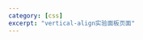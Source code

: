 ```yaml
---
category: [css]
excerpt: "vertical-align实验面板页面"
---
```


<!Doctype html>
<html>

<head>
    <title>Verticle align demo</title>
    <meta charset="utf-8" />
    <style type="text/css">
        .wrap {
            width: 1000px;
            margin: 80px auto;
            position: relative;
            zoom: 1;
        }

        .operate-box {
            position: absolute;
            width: 25%;
            left: 0;
            border-right: 1px dashed #a0b3d6;
        }

        .show-box {
            background-color: pink;
            width: 70%;
            margin-left: calc(25% + 10px);
            line-height: 200px;
            padding: 20px;
        }

        .text-dot {
            width: 4px;
            height: 4px;
            display: inline-block;
            background: red;
        }
    </style>
</head>

<body>
    <div class="wrap">
        <div class="operate-box">
            <p><strong>修改默认参数：</strong></p>
            <p>最外框背景色：<select id="outBoxColor">
                    <option value="blue">蓝色&nbsp;</option>
                    <option value="red">红色</option>
                    <option value="gray">灰色</option>
                    <option value="green">绿色</option>
                    <option value="yellow">黄色</option>
                    <option value="orange">橙色</option>
                    <option value="pink" selected="selected">粉色</option>
                </select>
            </p>
            <p>内容的行高为：<input id="lineHeight" type="text" value="200" size="4"> px</p>
            <p>图片垂直对齐：<select id="imgVerAlign">
                    <option value="middle" selected="selected">middle</option>
                    <option value="bottom">bottom</option>
                    <option value="text-bottom">text-bottom</option>
                    <option value="top">top</option>
                    <option value="text-top">text-top</option>
                    <option value="baseline">baseline</option>
                </select></p>
            <p>小方点背景色：<select id="dotBgColor">
                    <option value="black">黑色&nbsp;</option>
                    <option value="red" selected="selected">红色</option>
                    <option value="gray">灰色</option>
                    <option value="green">绿色</option>
                    <option value="yellow">黄色</option>
                    <option value="orange">橙色</option>
                    <option value="pink">粉色</option>
                </select>
            </p>
            <p>方点垂直对齐：<select id="dotVerAlign">
                    <option value="middle">middle</option>
                    <option value="bottom" selected="selected">bottom</option>
                    <option value="text-bottom">text-bottom</option>
                    <option value="top">top</option>
                    <option value="text-top">text-top</option>
                    <option value="baseline">baseline</option>
                </select></p>
                <p>文字垂直对齐：<select id="textVerAlign">
                        <option value="middle">middle</option>
                        <option value="bottom" selected="selected">bottom</option>
                        <option value="text-bottom">text-bottom</option>
                        <option value="top">top</option>
                        <option value="text-top">text-top</option>
                        <option value="baseline">baseline</option>
                    </select></p>
            <p>文字框背景色：<select id="textBoxBg">
                    <option value="black">黑色&nbsp;</option>
                    <option value="red">红色</option>
                    <option value="gray">灰色</option>
                    <option value="green">绿色</option>
                    <option value="yellow">黄色</option>
                    <option value="orange">橙色</option>
                    <option value="pink">粉色</option>
                </select>
            </p>
            <p>文字大小修改：<input id="fontSize" type="text" value="20" size="4"> px</p>
        </div>
        <div class="show-box" id="showBox">
            <span id="lineBox" class="line-box">
                <img id="testImage" src="https://image.zhangxinxu.com/image/study/s/s128/mm10.jpg">
                <span id="testDot" class="text-dot"></span>
                <span id="testText">this is my words!</span>
                <span style="vertical-align:bottom;">relative words!</span>
                this is static workd!
            </span>
        </div>
    </div>
    <div class="ref-box">
        <a href="https://www.zhangxinxu.com/wordpress/2010/05/%e6%88%91%e5%af%b9css-vertical-align%e7%9a%84%e4%b8%80%e4%ba%9b%e7%90%86%e8%a7%a3%e4%b8%8e%e8%ae%a4%e8%af%86%ef%bc%88%e4%b8%80%ef%bc%89/">张鑫旭-我对css-vertical-align的一些理解与认识</a>
    </div>
    <script type="text/javascript">

        var $ = function (id) {
            return document.getElementById(id);
        }
        var fn = {
            fnBgChange: function (o, target) {
                o.onchange = function () {
                    target.style.backgroundColor = o.value;
                }
            },
            fnFontChange: function (o, target) {
                o.onkeyup = function () {
                    var v = parseInt(o.value, 10).toString();
                    target.style.fontSize = v + "px";
                }
            },
            fnLineHChange: function (o, target) {
                o.onkeyup = function () {
                    var v = parseInt(o.value, 10).toString();
                    target.style.lineHeight = v + "px";
                }
            },
            fnVerChange: function (o, target) {
                o.onchange = function () {
                    target.style.verticalAlign = o.value;
                }
            }
        }
        fn.fnBgChange($("outBoxColor"), $("showBox"));
        fn.fnBgChange($("dotBgColor"), $("testDot"));
        fn.fnBgChange($("textBoxBg"), $("lineBox"));
        fn.fnLineHChange($("lineHeight"), $("showBox"));
        fn.fnFontChange($("fontSize"), $("testText"));
        fn.fnVerChange($("dotVerAlign"), $("testDot"));
        fn.fnVerChange($("imgVerAlign"), $("testImage"));
        fn.fnVerChange($("textVerAlign"),$("testText"));
    </script>
</body>

</html>
